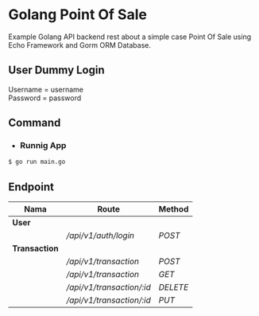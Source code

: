 # Golang Point Of Sale

Example Golang API backend rest about a simple case Point Of Sale using Echo Framework and Gorm ORM Database.

## User Dummy Login
  Username = username
  <br />
  Password = password

## Command

- ### Runnig App

```sh
$ go run main.go
```

## Endpoint

| **Nama**        | **Route**                  | **Method** |
| --------------- | -------------------------- | ---------- |
| **User**        |                            |            |
|                 | */api/v1/auth/login*        | *POST*     |
| **Transaction** |                            |            |
|                 | */api/v1/transaction*      | *POST*     |
|                 | */api/v1/transaction*      | *GET*      |
|                 | */api/v1/transaction/:id*  | *DELETE*   |
|                 | */api/v1/transaction/:id*  | *PUT*      |
  
  

